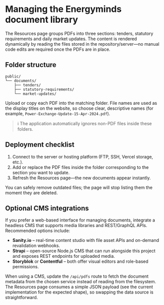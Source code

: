 # Managing the Energyminds document library

The Resources page groups PDFs into three sections: tenders, statutory requirements and daily market updates. The
content is rendered dynamically by reading the files stored in the repository/server—no manual code edits are required
once the PDFs are in place.

## Folder structure

```
public/
└── documents/
    ├── tenders/
    ├── statutory-requirements/
    └── market-updates/
```

Upload or copy each PDF into the matching folder. File names are used as the display titles on the website, so choose
clear, descriptive names (for example, `Power-Exchange-Update-15-Apr-2024.pdf`).

> ℹ️  The application automatically ignores non-PDF files inside these folders.

## Deployment checklist

1. Connect to the server or hosting platform (FTP, SSH, Vercel storage, etc.).
2. Add or replace the PDF files inside the folder corresponding to the section you want to update.
3. Refresh the Resources page—the new documents appear instantly.

You can safely remove outdated files; the page will stop listing them the moment they are deleted.

## Optional CMS integrations

If you prefer a web-based interface for managing documents, integrate a headless CMS that supports media libraries and
REST/GraphQL APIs. Recommended options include:

- **Sanity.io** – real-time content studio with file asset APIs and on-demand revalidation webhooks.
- **Strapi** – open-source Node.js CMS that can run alongside this project and exposes REST endpoints for uploaded media.
- **Storyblok** or **Contentful** – both offer visual editors and role-based permissions.

When using a CMS, update the `/api/pdfs` route to fetch the document metadata from the chosen service instead of reading
from the filesystem. The Resources page consumes a simple JSON payload (see the current implementation for the expected
shape), so swapping the data source is straightforward.
